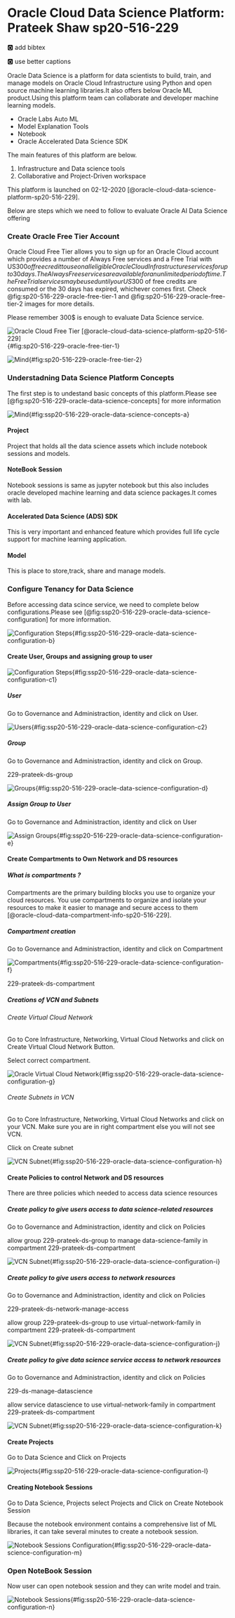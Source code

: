 # Oracle Cloud Data Science Platform: Prateek Shaw sp20-516-229

:o2: add bibtex

:o2: use better captions

Oracle Data Science is a platform for data scientists to build, train,
and manage models on Oracle Cloud Infrastructure using Python and open
source machine learning libraries.It also offers below Oracle ML
product.Using this platform team can collaborate and developer machine
learning models.

* Oracle Labs Auto ML
* Model Explanation Tools
* Notebook
* Oracle Accelerated Data Science SDK

The main features of this platform are below.

1. Infrastructure and Data science tools
1. Collaborative and Project-Driven workspace

This platform is launched on 02-12-2020
[@oracle-cloud-data-science-platform-sp20-516-229].

Below are steps which we need to follow to evaluate Oracle AI Data
Science offering

### Create Oracle Free Tier Account 

Oracle Cloud Free Tier allows you to sign up for an Oracle Cloud account
which provides a number of Always Free services and a Free Trial with
US$300 of free credit to use on all eligible Oracle Cloud Infrastructure
services for up to 30 days. The Always Free services are available for
an unlimited period of time. The Free Trial services may be used until
your US$300 of free credits are consumed or the 30 days has expired,
whichever comes first. Check @fig:sp20-516-229-oracle-free-tier-1 and
@fig:sp20-516-229-oracle-free-tier-2 images for more details.

Please remember 300$ is enough to evaluate Data Science service.

![Oracle Cloud Free Tier [@oracle-cloud-data-science-platform-sp20-516-229]](images/1-oc-ft.png){#fig:sp20-516-229-oracle-free-tier-1}

![Mind](images/2-oc-ft.png){#fig:sp20-516-229-oracle-free-tier-2}

### Understadning Data Science Platform Concepts 

The first step is to undestand basic concepts of this platform.Please
see [@fig:sp20-516-229-oracle-data-science-concepts] for more
information

![Mind](images/3-oc-ds-concepts.png){#fig:ssp20-516-229-oracle-data-science-concepts-a}

#### Project

Project that holds all the data science assets which include notebook
sessions and models.

#### NoteBook Session

Notebook sessions is same as jupyter notebook but this also includes
oracle developed machine learning and data science packages.It comes
with lab.

#### Accelerated Data Science (ADS) SDK

This is very important and enhanced feature which provides full life
cycle support for machine learning application.

#### Model

This is place to store,track, share and manage models.

### Configure Tenancy for Data Science

Before accessing data scince service, we need to complete below
configurations.Please see
[@fig:ssp20-516-229-oracle-data-science-configuration] for more
information.

![Configuration Steps](images/4-oc-ds-config.png){#fig:ssp20-516-229-oracle-data-science-configuration-b}

#### Create User, Groups and assigning group to user

![Configuration Steps](images/5-oc-ds-user-group.png){#fig:ssp20-516-229-oracle-data-science-configuration-c1}


##### User

Go to Governance and Administraction, identity and click on User.

![Users](images/6-ds-user.png){#fig:ssp20-516-229-oracle-data-science-configuration-c2}

##### Group

Go to Governance and Administraction, identity and click on Group.

229-prateek-ds-group

![Groups](images/oc-ds-group.png){#fig:ssp20-516-229-oracle-data-science-configuration-d}

##### Assign Group to User

Go to Governance and Administraction, identity and click on User

![Assign Groups](images/8-ds-assign-group.png){#fig:ssp20-516-229-oracle-data-science-configuration-e}

#### Create Compartments to Own Network and DS resources

##### What is compartments ?

Compartments are the primary building blocks you use to organize your
cloud resources. You use compartments to organize and isolate your
resources to make it easier to manage and secure access to them
[@oracle-cloud-data-compartment-info-sp20-516-229].

##### Compartment creation

Go to Governance and Administraction, identity and click on Compartment


![Compartments](images/oc-ds-compartments.png){#fig:ssp20-516-229-oracle-data-science-configuration-f}


229-prateek-ds-compartment

##### Creations of VCN and Subnets

###### Create Virtual Cloud Network

Go to Core Infrastructure, Networking, Virtual Cloud Networks and click
on Create Virtual Cloud Network Button.

Select correct compartment.


![Oracle Virtual Cloud Network](images/oc-ds-vcn.png){#fig:ssp20-516-229-oracle-data-science-configuration-g}


###### Create Subnets in VCN

Go to Core Infrastructure, Networking, Virtual Cloud Networks and click
on your VCN. Make sure you are in right compartment else you will not
see VCN.

Click on Create subnet


![VCN Subnet](images/oc-ds-vcn-subnet.png){#fig:ssp20-516-229-oracle-data-science-configuration-h}


#### Create Policies to control Network and DS resources

There are three policies which needed to access data science resources

##### Create policy to give users access to data science-related resources

Go to Governance and Administraction, identity and click on Policies

allow group 229-prateek-ds-group to manage data-science-family in
compartment 229-prateek-ds-compartment

![VCN Subnet](images/oc-ds-policy-manage-access.png){#fig:ssp20-516-229-oracle-data-science-configuration-i}


##### Create policy to give users access to network resources

Go to Governance and Administraction, identity and click on Policies

229-prateek-ds-network-manage-access

allow group 229-prateek-ds-group to use virtual-network-family in
compartment 229-prateek-ds-compartment

![VCN Subnet](images/oc-ds-policy-network-manage.png){#fig:ssp20-516-229-oracle-data-science-configuration-j}

##### Create policy to give data science service access to network resources


Go to Governance and Administraction, identity and click on Policies

229-ds-manage-datascience

allow service datascience to use virtual-network-family in compartment
229-prateek-ds-compartment

![VCN Subnet](images/oc-ds-policy-datascience-manage.png){#fig:ssp20-516-229-oracle-data-science-configuration-k}


#### Create Projects

Go to Data Science and Click on Projects

![Projects](images/oc-ds-projects.png){#fig:ssp20-516-229-oracle-data-science-configuration-l}

#### Creating Notebook Sessions 

Go to Data Science, Projects select Projects and Click on Create
Notebook Session

Because the notebook environment contains a comprehensive list of ML
libraries, it can take several minutes to create a notebook session.

![Notebook Sessions Configuration](images/oc-ds-projects-notebooks.png){#fig:ssp20-516-229-oracle-data-science-configuration-m}


### Open NoteBook Session

Now user can open notebook session and they can write model and train.


![Notebook Sessions](images/oc-ds-notebooks.png){#fig:ssp20-516-229-oracle-data-science-configuration-n}


